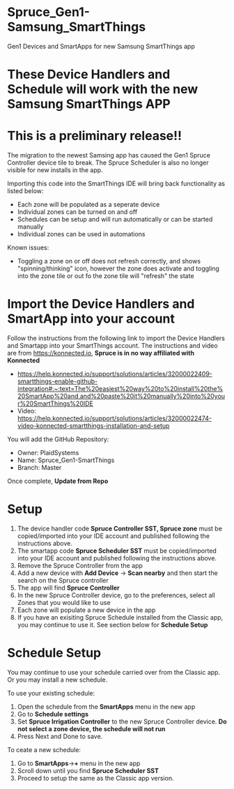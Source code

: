 # Spruce_Gen1-Samsung_SmartThings
Gen1 Devices and SmartApps for new Samsung SmartThings app

# These Device Handlers and Schedule will work with the new Samsung SmartThings APP
# This is a preliminary release!!

The migration to the newest Samsing app has caused the Gen1 Spruce Controller device tile to break.
The Spruce Scheduler is also no longer visible for new installs in the app.

Importing this code into the SmartThings IDE will bring back functionality as listed below:
- Each zone will be populated as a seperate device
- Individual zones can be turned on and off
- Schedules can be setup and will run automatically or can be started manually
- Individual zones can be used in automations

Known issues:
- Toggling a zone on or off does not refresh correctly, and shows "spinning/thinking" icon, however the zone does activate and toggling into the zone tile or out fo the zone tile will "refresh" the state

# Import the Device Handlers and SmartApp into your account

Follow the instructions from the following link to import the Device Handlers and Smartapp into your SmartThings account. The instructions and video are from https://konnected.io, **Spruce is in no way affiliated with Konnected**
- https://help.konnected.io/support/solutions/articles/32000022409-smartthings-enable-github-integration#:~:text=The%20easiest%20way%20to%20install%20the%20SmartApp%20and,and%20paste%20it%20manually%20into%20your%20SmartThings%20IDE
- Video: https://help.konnected.io/support/solutions/articles/32000022474-video-konnected-smartthings-installation-and-setup

You will add the GitHub Repository:
- Owner: PlaidSystems
- Name: Spruce_Gen1-SmartThings
- Branch: Master

Once complete, **Update from Repo**

# Setup

1. The device handler code **Spruce Controller SST, Spruce zone** must be copied/imported into your IDE account and published following the instructions above.
2. The smartapp code **Spruce Scheduler SST** must be copied/imported into your IDE account and published following the instructions above.
3. Remove the Spruce Controller from the app
4. Add a new device with **Add Device** -> **Scan nearby** and then start the search on the Spruce controller
5. The app will find **Spruce Controller**
6. In the new Spruce Controller device, go to the preferences, select all Zones that you would like to use
7. Each zone will populate a new device in the app
8. If you have an exisiting Spruce Schedule installed from the Classic app, you may continue to use it. See section below for **Schedule Setup**

# Schedule Setup

You may continue to use your schedule carried over from the Classic app.  Or you may install a new schedule.

To use your existing schedule:
1. Open the schedule from the **SmartApps** menu in the new app
2. Go to **Schedule settings**
3. Set **Spruce Irrigation Controller** to the new Spruce Controller device.  **Do not select a zone device, the schedule will not run**
4. Press Next and Done to save.

To ceate a new schedule:
1. Go to **SmartApps**->**+** menu in the new app
2. Scroll down until you find **Spruce Scheduler SST**
3. Proceed to setup the same as the Classic app version.
